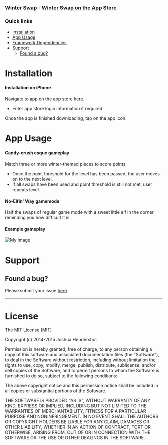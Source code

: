 ### Winter Swap - [Winter Swap on the App Store](https://itunes.apple.com/us/app/winter-swap/id922700308?ls=1&mt=8)


### Quick links
- [Installation](#installation)
- [App Usage](#appusage)
- [Framework Dependencies](#frameworkdependencies)   
- [Support](#support)
    - [Found a bug?](#found-a-bug)

# Installation

#### Installation on iPhone

Navigate to app on the app store [here](https://itunes.apple.com/us/app/winter-swap/id922700308?ls=1&mt=8).
* Enter app store login information if required

Once the app is finished downloading, tap on the app icon.

# App Usage
#### Candy-crush esque gameplay

Match three or more winter-themed pieces to score points.
* Once the point threshold for the level has been passed, the user moves on to the next level.
* If all swaps have been used and point threshold is still not met, user repeats level.

#### No-Elfin' Way gamemode
Half the swaps of regular game mode with a sweet little elf in the corner reminding you how difficult it is.

#### Example gameplay
![My image](http://appsmadeby.me/wp-content/uploads/2015/08/exgameplay.gif)

# Support

## Found a bug?
Please submit your issue [here](https://github.com/jhend11/Crunchies/issues/new).


----
# License

The MIT License (MIT)

Copyright (c) 2014-2015 Joshua Hendershot

Permission is hereby granted, free of charge, to any person obtaining a copy
of this software and associated documentation files (the "Software"), to deal
in the Software without restriction, including without limitation the rights
to use, copy, modify, merge, publish, distribute, sublicense, and/or sell
copies of the Software, and to permit persons to whom the Software is
furnished to do so, subject to the following conditions:

The above copyright notice and this permission notice shall be included in
all copies or substantial portions of the Software.

THE SOFTWARE IS PROVIDED "AS IS", WITHOUT WARRANTY OF ANY KIND, EXPRESS OR
IMPLIED, INCLUDING BUT NOT LIMITED TO THE WARRANTIES OF MERCHANTABILITY,
FITNESS FOR A PARTICULAR PURPOSE AND NONINFRINGEMENT. IN NO EVENT SHALL THE
AUTHORS OR COPYRIGHT HOLDERS BE LIABLE FOR ANY CLAIM, DAMAGES OR OTHER
LIABILITY, WHETHER IN AN ACTION OF CONTRACT, TORT OR OTHERWISE, ARISING FROM,
OUT OF OR IN CONNECTION WITH THE SOFTWARE OR THE USE OR OTHER DEALINGS IN
THE SOFTWARE.
